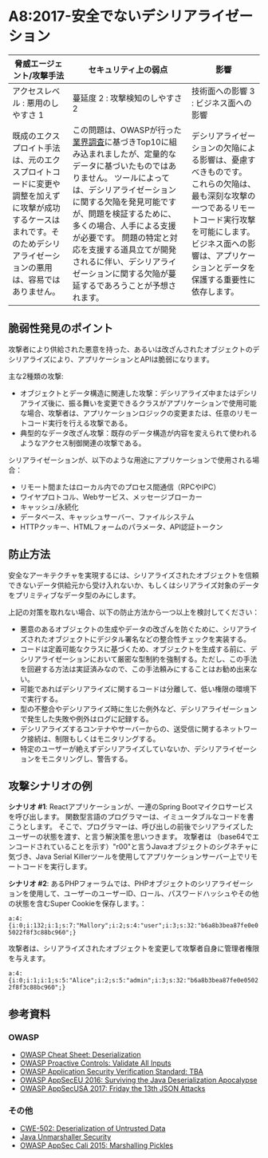 # A8:2017-安全でないデシリアライゼーション

| 脅威エージェント/攻撃手法 | セキュリティ上の弱点           | 影響               |
| -- | -- | -- |
| アクセスレベル : 悪用のしやすさ 1 | 蔓延度 2 : 攻撃検知のしやすさ 2 | 技術面への影響 3 : ビジネス面への影響 |
| 既成のエクスプロイト手法は、元のエクスプロイトコードに変更や調整を加えずに攻撃が成功するケースはまれです。そのためデシリアライゼーションの悪用は、容易ではありません。 | この問題は、OWASPが行った[業界調査](https://owasp.blogspot.com/2017/08/owasp-top-10-2017-project-update.html)に基づきTop10に組み込まれましたが、定量的なデータに基づいたものではありません。 ツールによっては、デシリアライゼーションに関する欠陥を発見可能ですが、問題を検証するために、多くの場合、人手による支援が必要です。 問題の特定と対応を支援する道具立てが開発されるに伴い、デシリアライゼーションに関する欠陥が蔓延するであろうことが予想されます。 | デシリアライゼーションの欠陥による影響は、憂慮すべきものです。 これらの欠陥は、最も深刻な攻撃の一つであるリモートコード実行攻撃を可能にします。 ビジネス面への影響は、アプリケーションとデータを保護する重要性に依存します。 |

## 脆弱性発見のポイント

攻撃者により供給された悪意を持った、あるいは改ざんされたオブジェクトのデシリアライズにより、アプリケーションとAPIは脆弱になります。

主な2種類の攻撃:

* オブジェクトとデータ構造に関連した攻撃：デシリアライズ中またはデシリアライズ後に、振る舞いを変更できるクラスがアプリケーションで使用可能な場合、攻撃者は、アプリケーションロジックの変更または、任意のリモートコード実行を行える攻撃である。
* 典型的なデータ改ざん攻撃：既存のデータ構造が内容を変えられて使われるようなアクセス制御関連の攻撃である。

シリアライゼーションが、以下のような用途にアプリケーションで使用される場合：

* リモート間またはローカル内でのプロセス間通信（RPCやIPC）
* ワイヤプロトコル、Webサービス、メッセージブローカー
* キャッシュ/永続化
* データベース、キャッシュサーバー、ファイルシステム
* HTTPクッキー、HTMLフォームのパラメータ、API認証トークン

## 防止方法

安全なアーキテクチャを実現するには、シリアライズされたオブジェクトを信頼できないデータ供給元から受け入れないか、もしくはシリアライズ対象のデータをプリミティブなデータ型のみにします。

上記の対策を取れない場合、以下の防止方法から一つ以上を検討してください：

* 悪意のあるオブジェクトの生成やデータの改ざんを防ぐために、シリアライズされたオブジェクトにデジタル署名などの整合性チェックを実装する。
* コードは定義可能なクラスに基づくため、オブジェクトを生成する前に、デシリアライゼーションにおいて厳密な型制約を強制する。ただし、この手法を回避する方法は実証済みなので、この手法頼みにすることはお勧め出来ない。
* 可能であればデシリアライズに関するコードは分離して、低い権限の環境下で実行する。
* 型の不整合やデシリアライズ時に生じた例外など、デシリアライゼーションで発生した失敗や例外はログに記録する。
* デシリアライズするコンテナやサーバーからの、送受信に関するネットワーク接続は、制限もしくはモニタリングする。
* 特定のユーザーが絶えずデシリアライズしていないか、デシリアライゼーションをモニタリングし、警告する。


## 攻撃シナリオの例

**シナリオ #1**: Reactアプリケーションが、一連のSpring Bootマイクロサービスを呼び出します。
関数型言語のプログラマーは、イミュータブルなコードを書こうとします。
そこで、プログラマーは、呼び出しの前後でシリアライズしたユーザーの状態を渡す、と言う解決策を思いつきます。
攻撃者は （base64でエンコードされていることを示す）"r00"と言うJavaオブジェクトのシグネチャに気づき、Java Serial Killerツールを使用してアプリケーションサーバー上でリモートコードを実行します。

**シナリオ #2**: あるPHPフォーラムでは、PHPオブジェクトのシリアライゼーションを使用して、ユーザーのユーザーID、ロール、パスワードハッシュやその他の状態を含むSuper Cookieを保存します。：

`a:4:{i:0;i:132;i:1;s:7:"Mallory";i:2;s:4:"user";i:3;s:32:"b6a8b3bea87fe0e05022f8f3c88bc960";}`

攻撃者は、シリアライズされたオブジェクトを変更して攻撃者自身に管理者権限を与えます。

`a:4:{i:0;i:1;i:1;s:5:"Alice";i:2;s:5:"admin";i:3;s:32:"b6a8b3bea87fe0e05022f8f3c88bc960";}`

## 参考資料

### OWASP

* [OWASP Cheat Sheet: Deserialization](https://www.owasp.org/index.php/Deserialization_Cheat_Sheet)
* [OWASP Proactive Controls: Validate All Inputs](https://www.owasp.org/index.php/OWASP_Proactive_Controls#4:_Validate_All_Inputs)
* [OWASP Application Security Verification Standard: TBA](https://www.owasp.org/index.php/Category:OWASP_Application_Security_Verification_Standard_Project#tab=Home)
* [OWASP AppSecEU 2016: Surviving the Java Deserialization Apocalypse](https://speakerdeck.com/pwntester/surviving-the-java-deserialization-apocalypse)
* [OWASP AppSecUSA 2017: Friday the 13th JSON Attacks](https://speakerdeck.com/pwntester/friday-the-13th-json-attacks)

### その他

* [CWE-502: Deserialization of Untrusted Data](https://cwe.mitre.org/data/definitions/502.html)
* [Java Unmarshaller Security](https://github.com/mbechler/marshalsec)
* [OWASP AppSec Cali 2015: Marshalling Pickles](http://frohoff.github.io/appseccali-marshalling-pickles/)
